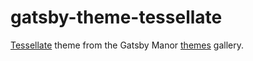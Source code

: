 # gatsby-theme-tessellate
[Tessellate](https://www.gatsbymanor.com/themes/tessellate) theme from the Gatsby Manor [themes](https://www.gatsbymanor.com/themes/) gallery.
